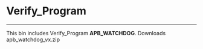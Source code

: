 # Verify_Program
___
This bin includes Verify_Program __APB_WATCHDOG__. Downloads apb_watchdog_vx.zip
